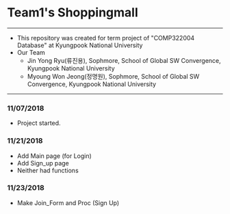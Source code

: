 # **Team1**'s Shoppingmall

----------------

* This repository was created for  term project of "COMP322004 Database" at Kyungpook National University
* Our Team
  * Jin Yong Ryu(류진용), Sophmore, School of Global SW Convergence, Kyungpook National University
  * Myoung Won Jeong(정명원), Sophmore, School of Global SW Convergence, Kyungpook National University

-------

### 11/07/2018

- Project started.

### 11/21/2018

- Add Main page (for Login)
- Add Sign_up page
- Neither had functions


### 11/23/2018

- Make Join_Form and Proc (Sign Up)
